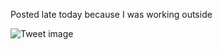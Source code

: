 Posted late today because I was working outside


![Tweet image](/assets/crosspoast/Gsxt9JMaEAAf8Hu.jpg)

